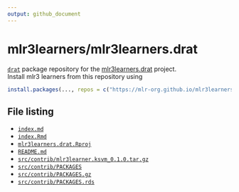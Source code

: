 ```yaml
---
output: github_document
---
```


# mlr3learners/mlr3learners.drat

[`drat`](https://github.com/eddelbuettel/drat) package repository for the [mlr3learners.drat](https://github.com/mlr3learners/mlr3learners.drat) project.  
Install mlr3 learners from this repository using

```r
install.packages(..., repos = c("https://mlr-org.github.io/mlr3learners.drat"))
``` 

## File listing

- [`index.md`](index.md)
- [`index.Rmd`](index.Rmd)
- [`mlr3learners.drat.Rproj`](mlr3learners.drat.Rproj)
- [`README.md`](README.md)
- [`src/contrib/mlr3learner.ksvm_0.1.0.tar.gz`](src/contrib/mlr3learner.ksvm_0.1.0.tar.gz)
- [`src/contrib/PACKAGES`](src/contrib/PACKAGES)
- [`src/contrib/PACKAGES.gz`](src/contrib/PACKAGES.gz)
- [`src/contrib/PACKAGES.rds`](src/contrib/PACKAGES.rds)
